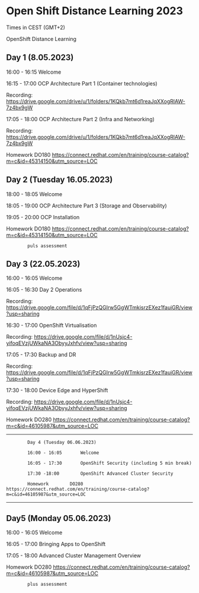 # Open Shift Distance Learning 2023

Times in CEST (GMT+2)

OpenShift Distance Learning

## Day 1 (8.05.2023)

16:00 - 16:15		Welcome

16:15 - 17:00		OCP Architecture Part 1 (Container technologies)

Recording: https://drive.google.com/drive/u/1/folders/1KQkb7mt6d1reaJqXXogRlAW-7z4bx9gW

17:05 - 18:00		OCP Architecture Part 2 (Infra and Networking)

Recording: https://drive.google.com/drive/u/1/folders/1KQkb7mt6d1reaJqXXogRlAW-7z4bx9gW

Homework		DO180 https://connect.redhat.com/en/training/course-catalog?m=c&id=45314150&utm_source=LOC

## Day 2 (Tuesday 16.05.2023)

18:00 - 18:05		Welcome

18:05 - 19:00		OCP Architecture Part 3 (Storage and Observability)

19:05 - 20:00		OCP Installation

Homework		DO180 https://connect.redhat.com/en/training/course-catalog?m=c&id=45314150&utm_source=LOC
            
            puls assessment

## Day 3 (22.05.2023)

16:00 - 16:05		Welcome

16:05 - 16:30		Day 2 Operations

Recording: https://drive.google.com/file/d/1qFjPzQGIrw5GgWTmkisrzEXez1fauiGR/view?usp=sharing

16:30 - 17:00		OpenShift Virtualisation

Recording: https://drive.google.com/file/d/1nUsjc4-yifoqEVzjUWkaNA3ObyyJxhfv/view?usp=sharing

17:05 - 17:30		Backup and DR

Recording: https://drive.google.com/file/d/1qFjPzQGIrw5GgWTmkisrzEXez1fauiGR/view?usp=sharing

17:30 - 18:00		Device Edge and HyperShift

Recording:  https://drive.google.com/file/d/1nUsjc4-yifoqEVzjUWkaNA3ObyyJxhfv/view?usp=sharing

Homework		DO280 https://connect.redhat.com/en/training/course-catalog?m=c&id=46105987&utm_source=LOC

*********************************************************************************************************************************

            Day 4 (Tuesday 06.06.2023)

            16:00 - 16:05		Welcome

            16:05 - 17:30		OpenShift Security (including 5 min break)

            17:30 -18:00		OpenShift Advanced Cluster Security

            Homework		DO280 https://connect.redhat.com/en/training/course-catalog?m=c&id=46105987&utm_source=LOC

*******************************************************************************************************************************

## Day5 (Monday 05.06.2023)

16:00 - 16:05		Welcome

16:05 - 17:00		Bringing Apps to OpenShift

17:05 - 18:00		Advanced Cluster Management Overview 

Homework		DO280 https://connect.redhat.com/en/training/course-catalog?m=c&id=46105987&utm_source=LOC

            plus assessment
